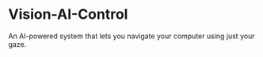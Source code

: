 # Vision-AI-Control
An AI-powered system that lets you navigate your computer using just your gaze.
